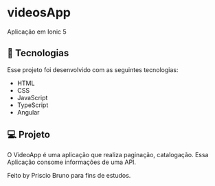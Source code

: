 # videosApp
Aplicação em Ionic 5

## 🚀 Tecnologias
Esse projeto foi desenvolvido com as seguintes tecnologias:

- HTML
- CSS
- JavaScript
- TypeScript
- Angular

## 💻 Projeto

O VideoApp é uma aplicação que realiza paginação, catalogação. Essa Aplicação consome informações de uma API.

Feito by Priscio Bruno para fins de estudos.

